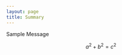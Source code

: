 ```yaml
---
layout: page
title: Summary
---
```


<p class="message">
  Sample Message
</p>



$$a^2 + b^2 = c^2$$
